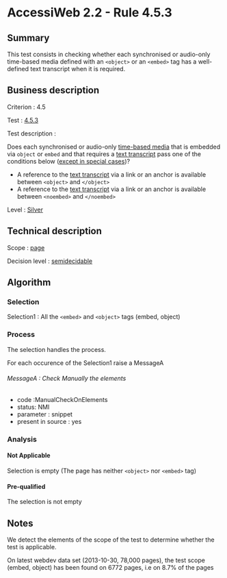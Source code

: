 # AccessiWeb 2.2 - Rule 4.5.3

## Summary

This test consists in checking whether each synchronised or audio-only time-based media defined with an `<object>` or an `<embed>` tag has a well-defined text transcript when it is required.

## Business description

Criterion : 4.5

Test : [4.5.3](http://accessiweb.org/index.php/accessiweb-22-english-version.html#test-4-5-3)

Test description :

Does each synchronised or audio-only [time-based media](index.php/glossary-76.html#mMediaTemp) that is embedded via `object` or `embed` and that requires a [text transcript](index.php/glossary-76.html#mTranscriptTextuel) pass one of the conditions below ([except in special cases](index.php/glossary-76.html#cpCrit4- "Special cases for criterion 4.5"))?

-   A reference to the [text transcript](index.php/glossary-76.html#mTranscriptTextuel) via a link or an anchor is available between `<object>` and `</object>`
-   A reference to the [text transcript](index.php/glossary-76.html#mTranscriptTextuel) via a link or an anchor is available between `<noembed>` and `</noembed>`

Level : [Silver](/en/category/rules-design/accessiweb-11/level/argent)

## Technical description

Scope : [page](/en/category/rules-design/accessiweb-11/scope/page)

Decision level :
[semidecidable](/en/category/rules-design/accessiweb-11/decision-level/semidecidable)

## Algorithm

### Selection

Selection1 : All the `<embed>` and `<object>` tags (embed, object)

### Process

The selection handles the process.

For each occurence of the Selection1 raise a MessageA

###### MessageA : Check Manually the elements

-   code :ManualCheckOnElements
-   status: NMI
-   parameter : snippet
-   present in source : yes

### Analysis

#### Not Applicable

Selection is empty (The page has neither `<object>` nor `<embed>` tag)

#### Pre-qualified

The selection is not empty

## Notes

We detect the elements of the scope of the test to determine whether the test is applicable.

On latest webdev data set (2013-10-30, 78,000 pages), the test scope (embed, object) has been found on 6772 pages, i.e on 8.7% of the pages

